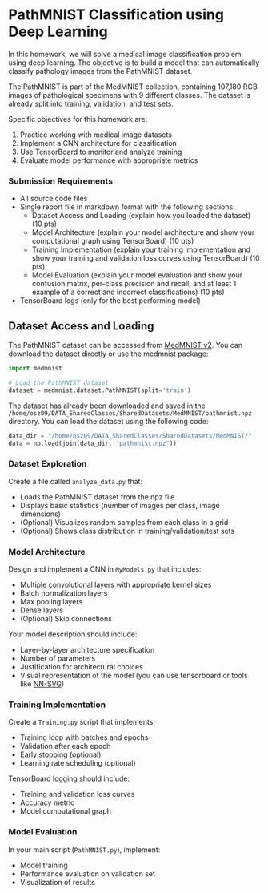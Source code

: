 # PathMNIST Classification using Deep Learning

In this homework, we will solve a medical image classification problem using deep learning. 
The objective is to build a model that can automatically classify pathology images from the PathMNIST dataset.

The PathMNIST is part of the MedMNIST collection, containing 107,180 RGB images of pathological specimens with 9 different classes. The dataset is already split into training, validation, and test sets.

Specific objectives for this homework are:
1. Practice working with medical image datasets
2. Implement a CNN architecture for classification
3. Use TensorBoard to monitor and analyze training
4. Evaluate model performance with appropriate metrics

### Submission Requirements
- All source code files
- Single report file in markdown format with the following sections:
    - Dataset Access and Loading (explain how you loaded the dataset) (10 pts)
    - Model Architecture (explain your model architecture and show your computational graph using TensorBoard) (10 pts)
    - Training Implementation (explain your training implementation and show your training and validation loss curves using TensorBoard) (10 pts)
    - Model Evaluation (explain your model evaluation and show your confusion matrix, per-class precision and recall, and at least 1 example of a correct and incorrect classifications) (10 pts)
- TensorBoard logs (only for the best performing model)

## Dataset Access and Loading
The PathMNIST dataset can be accessed from [MedMNIST v2](https://medmnist.com/). You can download the dataset directly or use the medmnist package:

```python
import medmnist

# Load the PathMNIST dataset
dataset = medmnist.dataset.PathMNIST(split='train')
```

The dataset has already been downloaded and saved in the `/home/osz09/DATA_SharedClasses/SharedDatasets/MedMNIST/pathmnist.npz` directory. You can load the dataset using the following code:

```python
data_dir = "/home/osz09/DATA_SharedClasses/SharedDatasets/MedMNIST/"
data = np.load(join(data_dir, "pathmnist.npz"))
```
### Dataset Exploration 
Create a file called `analyze_data.py` that:
- Loads the PathMNIST dataset from the npz file
- Displays basic statistics (number of images per class, image dimensions)
- (Optional) Visualizes random samples from each class in a grid
- (Optional) Shows class distribution in training/validation/test sets

### Model Architecture 
Design and implement a CNN in `MyModels.py` that includes:
- Multiple convolutional layers with appropriate kernel sizes
- Batch normalization layers
- Max pooling layers
- Dense layers
- (Optional) Skip connections

Your model description should include:
- Layer-by-layer architecture specification
- Number of parameters
- Justification for architectural choices
- Visual representation of the model (you can use tensorboard  or tools like [NN-SVG](http://alexlenail.me/NN-SVG/index.html))

### Training Implementation 
Create a `Training.py` script that implements:
- Training loop with batches and epochs
- Validation after each epoch
- Early stopping (optional)
- Learning rate scheduling (optional)

TensorBoard logging should include:
- Training and validation loss curves
- Accuracy metric
- Model computational graph

### Model Evaluation 
In your main script (`PathMNIST.py`), implement:
- Model training
- Performance evaluation on validation set
- Visualization of results
